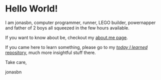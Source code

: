 # Hello World!

I am jonasbn, computer programmer, runner, LEGO builder, powernapper and father of 2 boys all squeezed in the few hours available.

If you want to know about be, checkout my [about.me page](https://about.me/jonasbn).

If you came here to learn something, please go to my [_today I learned_ repository](https://github.com/jonasbn/til), much more insightful stuff there.

Take care,

jonasbn